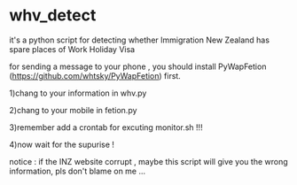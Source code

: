 whv_detect
==========

it's a python script for detecting whether Immigration New Zealand has spare places of Work Holiday Visa


for sending a message to your phone , you should install  PyWapFetion (https://github.com/whtsky/PyWapFetion) first.

1)chang to your information in whv.py

2)chang to your mobile in fetion.py

3)remember add a crontab for excuting monitor.sh !!!

4)now wait for the supurise !

notice :
if the INZ website corrupt , maybe this script will give you the wrong information, pls don't blame on me ...

